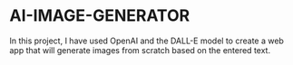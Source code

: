 # AI-IMAGE-GENERATOR
In this project, I have used OpenAI and the DALL-E model to create a web app that will generate images from scratch based on the entered text.
